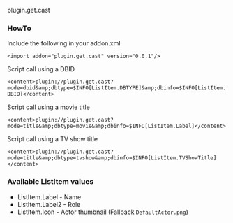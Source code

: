 plugin.get.cast

### HowTo

Include the following in your addon.xml

`<import addon="plugin.get.cast" version="0.0.1"/>`

Script call using a DBID

`<content>plugin://plugin.get.cast?mode=dbid&amp;dbtype=$INFO[ListItem.DBTYPE]&amp;dbinfo=$INFO[ListItem.DBID]</content>`

Script call using a movie title

`<content>plugin://plugin.get.cast?mode=title&amp;dbtype=movie&amp;dbinfo=$INFO[ListItem.Label]</content>`

Script call using a TV show title

`<content>plugin://plugin.get.cast?mode=title&amp;dbtype=tvshow&amp;dbinfo=$INFO[ListItem.TVShowTitle]</content>`

### Available ListItem values

 - ListItem.Label - Name
 - ListItem.Label2 - Role
 - ListItem.Icon - Actor thumbnail (Fallback `DefaultActor.png`)
